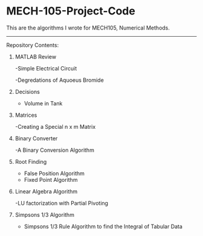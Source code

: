 # MECH-105-Project-Code

This are the algorithms I wrote for MECH105, Numerical Methods. 

---

Repository Contents:


1. MATLAB Review

    -Simple Electrical Circuit

    -Degredations of Aquoeus Bromide
  
2. Decisions
 
    - Volume in Tank 

3. Matrices 

    -Creating a Special n x m Matrix
  
4. Binary Converter

    -A Binary Conversion Algorithm

5. Root Finding

    - False Position Algorithm
    - Fixed Point Algorithm

6. Linear Algebra Algorithm

    -LU factorization with Partial Pivoting

7. Simpsons 1/3 Algorithm

    - Simpsons 1/3 Rule Algorithm to find the Integral of Tabular Data 
  
